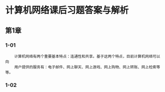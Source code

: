 # 计算机网络课后习题答案与解析
## 第1章
### 1-01
        计算机网络有两个重要基本特点：连通性和共享。基于这两个特点，目前计算机网络可以向
        用户提供的服务有：电子邮件、网上聊天、网上游戏、网上购物、网上转账、网上检索等等。
### 1-02
        
